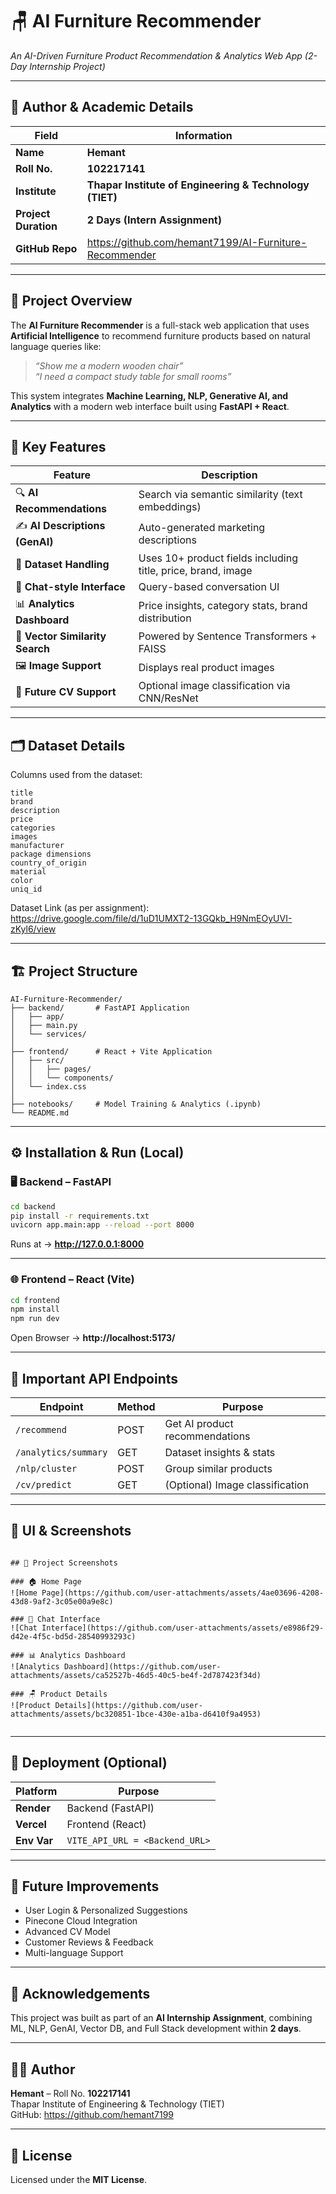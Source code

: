 # 🪑 AI Furniture Recommender  
*An AI-Driven Furniture Product Recommendation & Analytics Web App (2-Day Internship Project)*

---

## 👤 Author & Academic Details  
| Field | Information |
|-------|-------------|
| **Name** | **Hemant** |
| **Roll No.** | **102217141** |
| **Institute** | **Thapar Institute of Engineering & Technology (TIET)** |
| **Project Duration** | **2 Days (Intern Assignment)** |
| **GitHub Repo** | https://github.com/hemant7199/AI-Furniture-Recommender |

---

## 🧠 Project Overview  
The **AI Furniture Recommender** is a full-stack web application that uses **Artificial Intelligence** to recommend furniture products based on natural language queries like:

> _“Show me a modern wooden chair”_  
> _“I need a compact study table for small rooms”_

This system integrates **Machine Learning, NLP, Generative AI, and Analytics** with a modern web interface built using **FastAPI + React**.

---

## 🎯 Key Features

| Feature | Description |
|---------|-------------|
| 🔍 **AI Recommendations** | Search via semantic similarity (text embeddings) |
| ✍️ **AI Descriptions (GenAI)** | Auto-generated marketing descriptions |
| 🧾 **Dataset Handling** | Uses 10+ product fields including title, price, brand, image |
| 💬 **Chat-style Interface** | Query-based conversation UI |
| 📊 **Analytics Dashboard** | Price insights, category stats, brand distribution |
| 🧠 **Vector Similarity Search** | Powered by Sentence Transformers + FAISS |
| 🖼 **Image Support** | Displays real product images |
| 🤖 **Future CV Support** | Optional image classification via CNN/ResNet |

---

## 🗂 Dataset Details  
Columns used from the dataset:

```
title  
brand  
description  
price  
categories  
images  
manufacturer  
package dimensions  
country_of_origin  
material  
color  
uniq_id
```

Dataset Link (as per assignment):  
https://drive.google.com/file/d/1uD1UMXT2-13GQkb_H9NmEOyUVI-zKyl6/view

---

## 🏗 Project Structure

```
AI-Furniture-Recommender/
├── backend/       # FastAPI Application
│   ├── app/
│   ├── main.py
│   └── services/
│
├── frontend/      # React + Vite Application
│   ├── src/
│   │   ├── pages/
│   │   └── components/
│   └── index.css
│
├── notebooks/     # Model Training & Analytics (.ipynb)
└── README.md
```

---

## ⚙️ Installation & Run (Local)

### 🖥 Backend – FastAPI
```bash
cd backend
pip install -r requirements.txt
uvicorn app.main:app --reload --port 8000
```
Runs at → **http://127.0.0.1:8000**

---

### 🌐 Frontend – React (Vite)
```bash
cd frontend
npm install
npm run dev
```
Open Browser → **http://localhost:5173/**

---

## 🔌 Important API Endpoints

| Endpoint | Method | Purpose |
|----------|--------|---------|
| `/recommend` | POST | Get AI product recommendations |
| `/analytics/summary` | GET | Dataset insights & stats |
| `/nlp/cluster` | POST | Group similar products |
| `/cv/predict` | GET | (Optional) Image classification |

---

## 🎨 UI & Screenshots


```

## 📸 Project Screenshots

### 🏠 Home Page
![Home Page](https://github.com/user-attachments/assets/4ae03696-4208-43d8-9af2-3c05e00a9e8c)

### 💬 Chat Interface
![Chat Interface](https://github.com/user-attachments/assets/e8986f29-d42e-4f5c-bd5d-28540993293c)

### 📊 Analytics Dashboard
![Analytics Dashboard](https://github.com/user-attachments/assets/ca52527b-46d5-40c5-be4f-2d787423f34d)

### 🪑 Product Details
![Product Details](https://github.com/user-attachments/assets/bc320851-1bce-430e-a1ba-d6410f9a4953)


```

---

## 📡 Deployment (Optional)

| Platform | Purpose |
|----------|---------|
| **Render** | Backend (FastAPI) |
| **Vercel** | Frontend (React) |
| **Env Var** | `VITE_API_URL = <Backend_URL>` |

---

## 🔮 Future Improvements

- User Login & Personalized Suggestions  
- Pinecone Cloud Integration  
- Advanced CV Model  
- Customer Reviews & Feedback  
- Multi-language Support  

---

## 🙏 Acknowledgements

This project was built as part of an **AI Internship Assignment**, combining ML, NLP, GenAI, Vector DB, and Full Stack development within **2 days**.

---

## 🧑‍💻 Author  
**Hemant** – Roll No. **102217141**  
Thapar Institute of Engineering & Technology (TIET)  
GitHub: https://github.com/hemant7199

---

## 📄 License  
Licensed under the **MIT License**.


